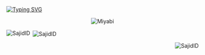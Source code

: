 [![Typing SVG](https://readme-typing-svg.herokuapp.com/?font=Fira+Code&color=ffffff&size=33&center=true&vCenter=true&width=1000&lines=👋+Hi,+My+Name+is+Sajid!;I'm+a+Junior+Frontend+Dev;Let's+create+something+awesome+🚀)](https://git.io/typing-svg)

<div align="center">
  
<img src="assets/miyabi.gif" alt="Miyabi">

</div>

<p><img align="left" src="https://github-readme-stats.vercel.app/api/top-langs?username=SajidID&show_icons=true&locale=en&theme=tokyonight" alt="SajidID" /></p>

<p>&nbsp;<img align="center" src="https://github-readme-stats.vercel.app/api?username=SajidID&show_icons=true&locale=en&theme=tokyonight" alt="SajidID" /></p>

<p><img align="right" src="https://github-readme-streak-stats.herokuapp.com/?user=SajidID&theme=tokyonight" alt="SajidID" /></p>


